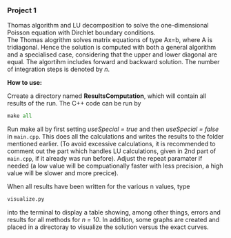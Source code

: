 ### Project 1
Thomas algorithm and LU decomposition to solve the one-dimensional Poisson equation with Dirchlet boundary conditions. \
The Thomas alogrithm solves matrix equations of type Ax=b, where A is tridiagonal.
Hence the solution is computed with both a general algorithm and a specialised case, considering that the upper and lower diagonal are equal.
The algortihm includes forward and backward solution. The number of integration steps is denoted by *n*.

**How to use:**

Crreate a directory named **ResultsComputation**, which will contain all results of the run.
The C++ code can be run by 
``` python
make all
```

Run make all by first setting *useSpecial = true* and then *useSpecial = false* in `main.cpp`. This does all the calculations and writes the results to the folder mentioned earlier. (To avoid excessive calculations, it is recommended to comment out the part which handles LU calculations, given in 2nd part of `main.cpp`, if it already was run before). Adjust the repeat paramater if needed (a low value will be compuationally faster with less precision, a high value will be slower and more precice). 

When all results have been written for the various n values, type
``` python
visualize.py
```
 into the terminal to display a table showing, among other things, errors and results for all methods for *n = 10*. In addition, some graphs are created and placed in a directoray to visualize the solution versus the exact curves.

